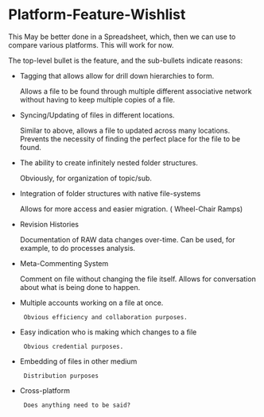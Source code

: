 Platform-Feature-Wishlist
=========================
This May be better done in a Spreadsheet, which, then we can use to compare various platforms. This will work for now.

The top-level bullet is the feature, and the sub-bullets indicate reasons:

* Tagging that allows allow for drill down hierarchies to form.
     
     Allows a file to be found through multiple different associative network without having to keep multiple copies of a file.
    
* Syncing/Updating of files in different locations.
     
     Similar to above, allows a file to updated across many locations. Prevents the necessity of finding the perfect place for the file to be found.
    
* The ability to create infinitely nested folder structures.
     
     Obviously, for organization of topic/sub.
    
* Integration of folder structures with native file-systems
     
     Allows for more access and easier migration. ( Wheel-Chair Ramps)
    
* Revision Histories
     
     Documentation of RAW data changes over-time. Can be used, for example, to do processes analysis.
    
* Meta-Commenting System
     
     Comment on file without changing the file itself. Allows for conversation about what is being done to happen.

* Multiple accounts working on a file at once.
       
       Obvious efficiency and collaboration purposes.
    
* Easy indication who is making which changes to a file
       
       Obvious credential purposes.
    
* Embedding of files in other medium
       
       Distribution purposes
    
* Cross-platform
       
       Does anything need to be said?